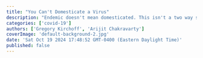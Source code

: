 ```yaml
---
title: "You Can't Domesticate a Virus"
description: "Endemic doesn't mean domesticated. This isn't a two way street and we don't want to play by a virus' terms."
categories: ['covid-19']
authors: ['Gregory Kirchoff', 'Arijit Chakravarty']
coverImage: 'default-background-2.jpg'
date: 'Sat Oct 19 2024 17:48:52 GMT-0400 (Eastern Daylight Time)'
published: false
---
```


<script> // usables
	import RecipeCard from '$lib/components/usables/RecipeCard/RecipeCard.svelte';

import CrisisPredictions from '$lib/components/internal/projects/CrisisPredictions/CrisisPredictions.svelte';

</script>

<CrisisPredictions />
